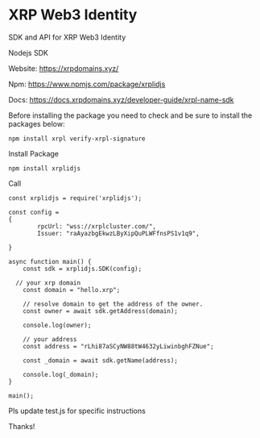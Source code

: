 # XRP Web3 Identity
SDK and API for XRP Web3 Identity

Nodejs SDK

Website: https://xrpdomains.xyz/

Npm: https://www.npmjs.com/package/xrplidjs

Docs: https://docs.xrpdomains.xyz/developer-guide/xrpl-name-sdk

Before installing the package you need to check and be sure to install the packages below:

```
npm install xrpl verify-xrpl-signature
```

Install Package

```
npm install xrplidjs
```

Call 
```
const xrplidjs = require('xrplidjs');

const config = 
{
		rpcUrl: "wss://xrplcluster.com/",
		Issuer: "raAyazbgEkwzLByXipQuPLWFfnsPS1v1q9",
		
}

async function main() {
	const sdk = xrplidjs.SDK(config);	
	
  // your xrp domain
	const domain = "hello.xrp";
		
	// resolve domain to get the address of the owner.
	const owner = await sdk.getAddress(domain);
	
	console.log(owner);
	
	// your address
	const address = "rLhi87aSCyNW88tW4632yLiwinbghFZNue";
	
	const _domain = await sdk.getName(address);
	
	console.log(_domain);
}

main();
```

Pls update test.js for specific instructions

Thanks!
